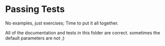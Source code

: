 # Passing Tests

No examples, just exercises; Time to put it all together.

All of the documentation and tests in this folder are correct. sometimes the default parameters are not ;)
